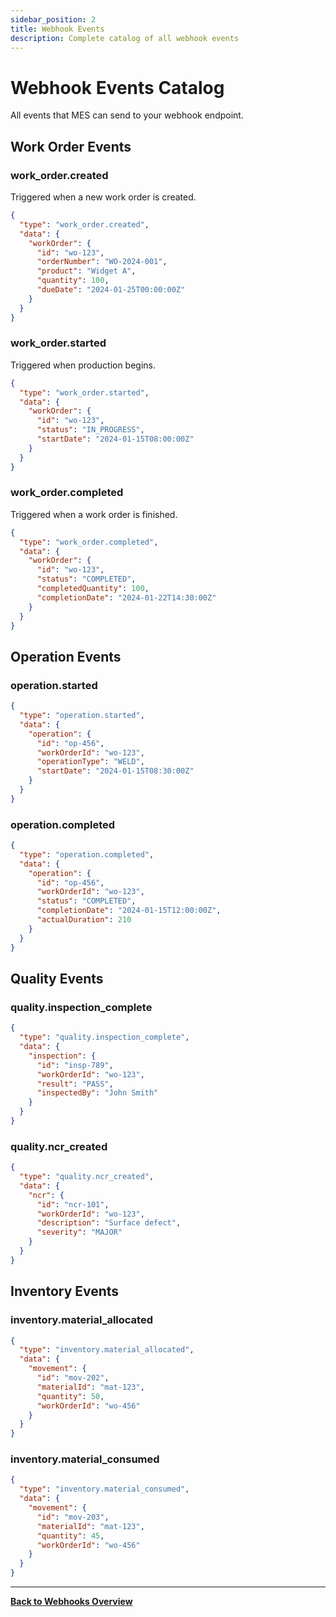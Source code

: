 ```yaml
---
sidebar_position: 2
title: Webhook Events
description: Complete catalog of all webhook events
---
```


# Webhook Events Catalog

All events that MES can send to your webhook endpoint.

## Work Order Events

### work_order.created

Triggered when a new work order is created.

```json
{
  "type": "work_order.created",
  "data": {
    "workOrder": {
      "id": "wo-123",
      "orderNumber": "WO-2024-001",
      "product": "Widget A",
      "quantity": 100,
      "dueDate": "2024-01-25T00:00:00Z"
    }
  }
}
```

### work_order.started

Triggered when production begins.

```json
{
  "type": "work_order.started",
  "data": {
    "workOrder": {
      "id": "wo-123",
      "status": "IN_PROGRESS",
      "startDate": "2024-01-15T08:00:00Z"
    }
  }
}
```

### work_order.completed

Triggered when a work order is finished.

```json
{
  "type": "work_order.completed",
  "data": {
    "workOrder": {
      "id": "wo-123",
      "status": "COMPLETED",
      "completedQuantity": 100,
      "completionDate": "2024-01-22T14:30:00Z"
    }
  }
}
```

## Operation Events

### operation.started

```json
{
  "type": "operation.started",
  "data": {
    "operation": {
      "id": "op-456",
      "workOrderId": "wo-123",
      "operationType": "WELD",
      "startDate": "2024-01-15T08:30:00Z"
    }
  }
}
```

### operation.completed

```json
{
  "type": "operation.completed",
  "data": {
    "operation": {
      "id": "op-456",
      "workOrderId": "wo-123",
      "status": "COMPLETED",
      "completionDate": "2024-01-15T12:00:00Z",
      "actualDuration": 210
    }
  }
}
```

## Quality Events

### quality.inspection_complete

```json
{
  "type": "quality.inspection_complete",
  "data": {
    "inspection": {
      "id": "insp-789",
      "workOrderId": "wo-123",
      "result": "PASS",
      "inspectedBy": "John Smith"
    }
  }
}
```

### quality.ncr_created

```json
{
  "type": "quality.ncr_created",
  "data": {
    "ncr": {
      "id": "ncr-101",
      "workOrderId": "wo-123",
      "description": "Surface defect",
      "severity": "MAJOR"
    }
  }
}
```

## Inventory Events

### inventory.material_allocated

```json
{
  "type": "inventory.material_allocated",
  "data": {
    "movement": {
      "id": "mov-202",
      "materialId": "mat-123",
      "quantity": 50,
      "workOrderId": "wo-456"
    }
  }
}
```

### inventory.material_consumed

```json
{
  "type": "inventory.material_consumed",
  "data": {
    "movement": {
      "id": "mov-203",
      "materialId": "mat-123",
      "quantity": 45,
      "workOrderId": "wo-456"
    }
  }
}
```

---

**[Back to Webhooks Overview](./overview.md)**
